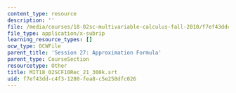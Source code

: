 ```yaml
---
content_type: resource
description: ''
file: /media/courses/18-02sc-multivariable-calculus-fall-2010/f7ef43ddc4f31280fea8c5e258dfc026_MIT18_02SCF10Rec_21_300k.srt
file_type: application/x-subrip
learning_resource_types: []
ocw_type: OCWFile
parent_title: 'Session 27: Approximation Formula'
parent_type: CourseSection
resourcetype: Other
title: MIT18_02SCF10Rec_21_300k.srt
uid: f7ef43dd-c4f3-1280-fea8-c5e258dfc026
---
```

